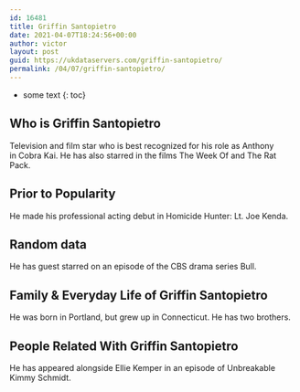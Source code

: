 ```yaml
---
id: 16481
title: Griffin Santopietro
date: 2021-04-07T18:24:56+00:00
author: victor
layout: post
guid: https://ukdataservers.com/griffin-santopietro/
permalink: /04/07/griffin-santopietro/
---
```


* some text
{: toc}


## Who is Griffin Santopietro



Television and film star who is best recognized for his role as Anthony in Cobra Kai. He has also starred in the films The Week Of and The Rat Pack. 

                
                
                
## Prior to Popularity



He made his professional acting debut in Homicide Hunter: Lt. Joe Kenda. 

                
                
                
## Random data



He has guest starred on an episode of the CBS drama series Bull. 

                
                
                
## Family & Everyday Life of Griffin Santopietro



He was born in Portland, but grew up in Connecticut. He has two brothers. 

                
                
                
## People Related With Griffin Santopietro



He has appeared alongside Ellie Kemper in an episode of Unbreakable Kimmy Schmidt. 

                
              
            
          
          
          